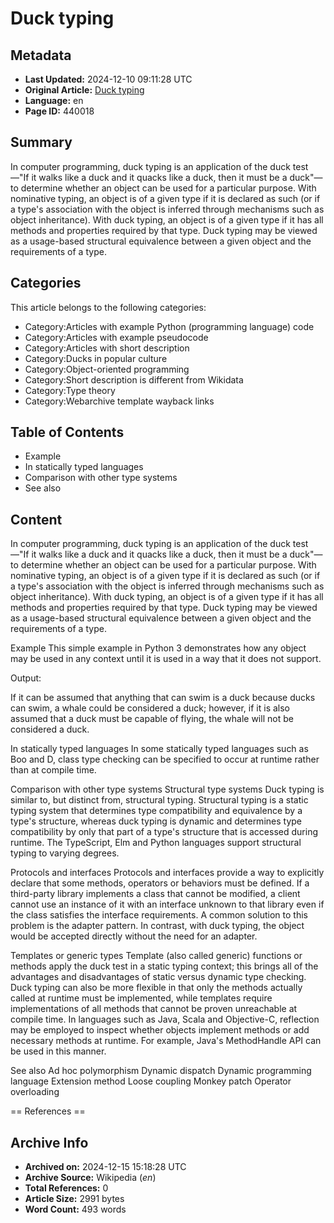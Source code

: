 # Duck typing

## Metadata
- **Last Updated:** 2024-12-10 09:11:28 UTC
- **Original Article:** [Duck typing](https://en.wikipedia.org/wiki/Duck_typing)
- **Language:** en
- **Page ID:** 440018

## Summary
In computer programming, duck typing is an application of the duck test—"If it walks like a duck and it quacks like a duck, then it must be a duck"—to determine whether an object can be used for a particular purpose. With nominative typing, an object is of a given type if it is declared as such (or if a type's association with the object is inferred through mechanisms such as object inheritance). With duck typing, an object is of a given type if it has all methods and properties required by that type. Duck typing may be viewed as a usage-based structural equivalence between a given object and the requirements of a type.

## Categories
This article belongs to the following categories:

- Category:Articles with example Python (programming language) code
- Category:Articles with example pseudocode
- Category:Articles with short description
- Category:Ducks in popular culture
- Category:Object-oriented programming
- Category:Short description is different from Wikidata
- Category:Type theory
- Category:Webarchive template wayback links

## Table of Contents

- Example
- In statically typed languages
- Comparison with other type systems
- See also

## Content

In computer programming, duck typing is an application of the duck test—"If it walks like a duck and it quacks like a duck, then it must be a duck"—to determine whether an object can be used for a particular purpose. With nominative typing, an object is of a given type if it is declared as such (or if a type's association with the object is inferred through mechanisms such as object inheritance). With duck typing, an object is of a given type if it has all methods and properties required by that type. Duck typing may be viewed as a usage-based structural equivalence between a given object and the requirements of a type.

Example
This simple example in Python 3 demonstrates how any object may be used in any context until it is used in a way that it does not support.

Output:

If it can be assumed that anything that can swim is a duck because ducks can swim, a whale could be considered a duck; however, if it is also assumed that a duck must be capable of flying, the whale will not be considered a duck.

In statically typed languages
In some statically typed languages such as Boo and D, class type checking can be specified to occur at runtime rather than at compile time.

Comparison with other type systems
Structural type systems
Duck typing is similar to, but distinct from, structural typing. Structural typing is a static typing system that determines type compatibility and equivalence by a type's structure, whereas duck typing is dynamic and determines type compatibility by only that part of a type's structure that is accessed during runtime.
The TypeScript, Elm and Python languages support structural typing to varying degrees.

Protocols and interfaces
Protocols and interfaces provide a way to explicitly declare that some methods, operators or behaviors must be defined. If a third-party library implements a class that cannot be modified, a client cannot use an instance of it with an interface unknown to that library even if the class satisfies the interface requirements. A common solution to this problem is the adapter pattern. In contrast, with duck typing, the object would be accepted directly without the need for an adapter.

Templates or generic types
Template (also called generic) functions or methods apply the duck test in a static typing context; this brings all of the advantages and disadvantages of static versus dynamic type checking. Duck typing can also be more flexible in that only the methods actually called at runtime must be implemented, while templates require implementations of all methods that cannot be proven unreachable at compile time.
In languages such as Java, Scala and Objective-C, reflection may be employed to inspect whether objects implement methods or add necessary methods at runtime. For example, Java's MethodHandle API can be used in this manner.

See also
Ad hoc polymorphism
Dynamic dispatch
Dynamic programming language
Extension method
Loose coupling
Monkey patch
Operator overloading


== References ==

## Archive Info
- **Archived on:** 2024-12-15 15:18:28 UTC
- **Archive Source:** Wikipedia (_en_)
- **Total References:** 0
- **Article Size:** 2991 bytes
- **Word Count:** 493 words
